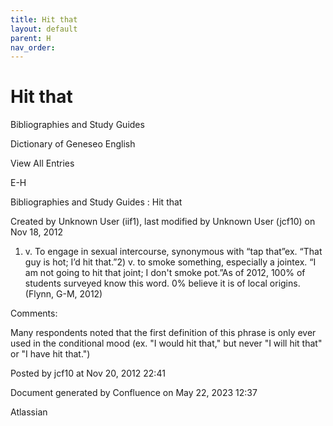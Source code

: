 ```yaml
---
title: Hit that
layout: default
parent: H
nav_order:
---
```


# Hit that

Bibliographies and Study Guides

Dictionary of Geneseo English

View All Entries

E-H

Bibliographies and Study Guides : Hit that

Created by  Unknown User (iif1), last modified by  Unknown User (jcf10) on Nov 18, 2012

1) v. To engage in sexual intercourse, synonymous with “tap that”ex. “That guy is hot; I’d hit that.”2) v. to smoke something, especially a jointex. “I am not going to hit that joint; I don't smoke pot.”As of 2012, 100% of students surveyed know this word. 0% believe it is of local origins.(Flynn, G-M, 2012)

Comments:

Many respondents noted that the first definition of this phrase is only ever used in the conditional mood (ex. &quot;I would hit that,&quot; but never &quot;I will hit that&quot; or &quot;I have hit that.&quot;)

Posted by jcf10 at Nov 20, 2012 22:41

Document generated by Confluence on May 22, 2023 12:37

Atlassian
